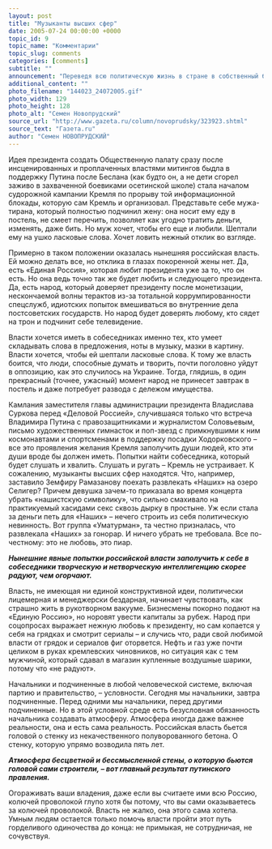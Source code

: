 ```yaml
---
layout: post
title: "Музыканты высших сфер"
date: 2005-07-24 00:00:00 +0000
topic_id: 9
topic_name: "Комментарии"
topic_slug: comments
categories: [comments]
subtitle: ""
announcement: "Переведя всю политическую жизнь в стране в собственный бесконечный монолог, российская власть теперь истерически ищет собеседников. То есть пытается завербовать в этом качестве умных людей. Не для того, чтобы слушать – для того, чтобы слушали ее. Задача приличных умных людей – не поддаваться на эти разводки."
additional_content: ""
photo_filename: "144023_24072005.gif"
photo_width: 129
photo_height: 128
photo_alt: "Семен Новопрудский"
source_url: "http://www.gazeta.ru/column/novoprudsky/323923.shtml"
source_text: "Газета.ru"
author: "Семен НОВОПРУДСКИЙ"
---
```

Идея президента создать Общественную палату сразу после инсценированных и проплаченных властями митингов быдла в поддержку Путина после Беслана (как будто он, а не дети сгорел заживо в захваченной боевиками осетинской школе) стала началом судорожной кампании Кремля по прорыву той информационной блокады, которую сам Кремль и организовал. Представьте себе мужа-тирана, который полностью подчинил жену: она носит ему еду в постель, не смеет перечить, позволяет как угодно тратить деньги, изменять, даже бить. Но муж хочет, чтобы его еще и любили. Шептали ему на ушко ласковые слова. Хочет ловить нежный отклик во взгляде.

Примерно в таком положении оказалась нынешняя российская власть. Ей можно делать все, но отклика в глазах покоренной жены нет. Да, есть «Единая Россия», которая любит президента уже за то, что он есть. Но она ведь точно так же будет любить и следующего президента. Да, есть народ, который доверяет президенту после монетизации, нескончаемой волны терактов из-за тотальной коррумпированности спецслужб, идиотских попыток вмешиваться во внутренние дела постсоветских государств. Но народ будет доверять любому, кто сядет на трон и подчинит себе телевидение.

Власти хочется иметь в собеседниках именно тех, кто умеет складывать слова в предложения, ноты в музыку, мазки в картину. Власти хочется, чтобы ей шептали ласковые слова. К тому же власть боится, что люди, способные думать и творить, почти поголовно уйдут в оппозицию, как это случилось на Украине. Тогда, глядишь, в один прекрасный (точнее, ужасный) момент народ не принесет завтрак в постель и даже потребует развода с дележом имущества.

Камлания заместителя главы администрации президента Владислава Суркова перед «Деловой Россией», случившаяся только что встреча Владимира Путина с правозащитниками и журналистом Соловьевым, письмо художественных гимнасток и поп-звезд с примкнувшими к ним космонавтами и спортсменами в поддержку посадки Ходорковского – все это проявления желания Кремля заполучить души людей, кто эти души вроде бы должен иметь. Попытки найти собеседника, который будет слушать и хвалить. Слушать и ругать – Кремль не устраивает. К сожалению, музыканты высших сфер находятся. Что, например, заставило Земфиру Рамазанову поехать развлекать «Наших» на озеро Селигер? Причем девушка зачем-то приказала во время концерта убрать «нашистскую символику», что сильно смахивало на практикуемый хасидами секс сквозь дырку в простыне. Уж если стала за деньги петь для «Наших» – нечего строить из себя политическую невинность. Вот группа «Уматурман», та честно призналась, что развлекала «Наших» за гонорар. И ничего убрать не требовала. Все по-честному: это не любовь, это пиар.

<strong><em>Нынешние явные попытки российской власти заполучить к себе в собеседники творческую и нетворческую интеллигенцию скорее радуют, чем огорчают.</em></strong>

Власть, не имеющая ни единой конструктивной идеи, политически лицемерная и менеджерски бездарная, начинает чувствовать, как страшно жить в рукотворном вакууме. Бизнесмены покорно подают на «Единую Россию», но норовят увести капиталы за рубеж. Народ при соцопросах выражает нежную любовь к президенту, но сам копается у себя на грядках и смотрит сериалы – и случись что, ради свой любимой власти от грядок и сериалов фиг оторвется. Нефть и газ уже почти целиком в руках кремлевских чиновников, но ситуация как с тем мужчиной, который сдавал в магазин купленные воздушные шарики, потому что «не радуют».

Начальники и подчиненные в любой человеческой системе, включая партию и правительство, – условности. Сегодня мы начальники, завтра подчиненные. Перед одними мы начальники, перед другими подчиненные. Но в этой условной среде есть безусловная обязанность начальника создавать атмосферу. Атмосфера иногда даже важнее реальности, она и есть сама реальность. Российская власть бьется головой о стенку из некачественного полуворованного бетона. О стенку, которую упрямо возводила пять лет.

<strong><em>Атмосфера бесцветной и бессмысленной стены, о которую бьются головой сами строители, – вот главный результат путинского правления.</em></strong>

Огораживать ваши владения, даже если вы считаете ими всю Россию, колючей проволокой глупо хотя бы потому, что вы сами оказываетесь за колючей проволокой. Власть не жалко, она этого сама хотела. Умным людям остается только помочь власти пройти этот путь горделивого одиночества до конца: не примыкая, не сотрудничая, не сочувствуя.
